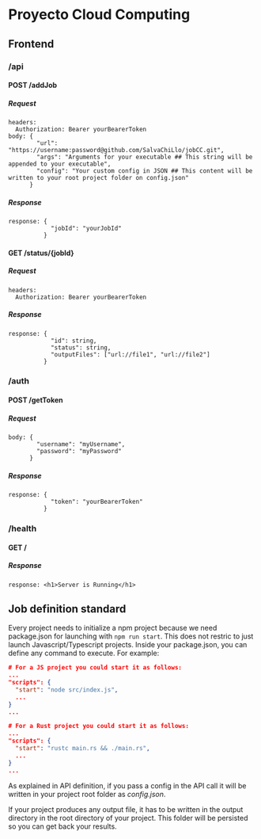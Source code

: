 # Proyecto Cloud Computing

## Frontend
### /api
#### POST /addJob
##### Request
```
headers:
  Authorization: Bearer yourBearerToken
body: {
        "url": "https://username:password@github.com/SalvaChiLlo/jobCC.git",
        "args": "Arguments for your executable ## This string will be appended to your executable",
        "config": "Your custom config in JSON ## This content will be written to your root project folder on config.json"
      }
```
##### Response
```
response: {
            "jobId": "yourJobId"
          }
```

#### GET /status/{jobId}
##### Request
```
headers:
  Authorization: Bearer yourBearerToken
```
##### Response
```
response: {
            "id": string,
            "status": string,
            "outputFiles": ["url://file1", "url://file2"]
          }
```
### /auth
#### POST /getToken
##### Request
```
body: {
        "username": "myUsername",
        "password": "myPassword"
      }
```

##### Response
```
response: {
            "token": "yourBearerToken"
          }
```

### /health
#### GET /
##### Response
```
response: <h1>Server is Running</h1>
```

## Job definition standard
Every project needs to initialize a npm project because we need package.json for launching with `npm run start`.
This does not restric to just launch Javascript/Typescript projects. Inside your package.json, you can define any command to execute. For example:
``` json
# For a JS project you could start it as follows:
...
"scripts": {
  "start": "node src/index.js",
  ...
}
...

# For a Rust project you could start it as follows:
...
"scripts": {
  "start": "rustc main.rs && ./main.rs",
  ...
}
...
```

As explained in API definition, if you pass a config in the API call it will be written in your project root folder as *config.json*.

If your project produces any output file, it has to be written in the output directory in the root directory of your project. This folder will be persisted so you can get back your results. 